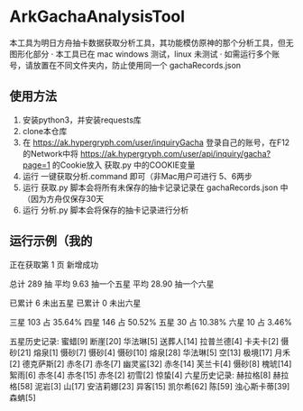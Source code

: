 # ArkGachaAnalysisTool
本工具为明日方舟抽卡数据获取分析工具，其功能模仿原神的那个分析工具，但无图形化部分
· 本工具已在 mac windows 测试，linux 未测试
· 如需运行多个账号，请放置在不同文件夹内，防止使用同一个 gachaRecords.json

## 使用方法
1. 安装python3，并安装requests库
2. clone本仓库
3. 在 https://ak.hypergryph.com/user/inquiryGacha 登录自己的账号，在F12的Network中将 https://ak.hypergryph.com/user/api/inquiry/gacha?page=1 的Cookie放入 获取.py 中的COOKIE变量
4. 运行 一键获取分析.command 即可（非Mac用户可进行 5、6两步
5. 运行 获取.py 脚本会将所有未保存的抽卡记录记录在 gachaRecords.json 中（因为方舟仅保存30天
6. 运行 分析.py 脚本会将保存的抽卡记录进行分析

## 运行示例（我的
正在获取第 1 页
新增成功

总计 289 抽
平均 9.63 抽一个五星
平均 28.90 抽一个六星

已累计 6 未出五星
已累计 0 未出六星

三星 103 占 35.64%
四星 146 占 50.52%
五星 30 占 10.38%
六星 10 占 3.46%

五星历史记录: 蜜蜡[9] 断崖[20] 华法琳[5] 送葬人[14] 拉普兰德[4] 卡夫卡[2] 慑砂[21] 熔泉[1] 慑砂[7] 慑砂[4] 慑砂[10] 熔泉[28] 华法琳[5] 空[13] 极境[17] 月禾[2] 德克萨斯[2] 赤冬[7] 赤冬[7] 幽灵鲨[32] 赤冬[14] 芙兰卡[4] 慑砂[8] 槐琥[14] 絮雨[6] 赤冬[4] 赤冬[15] 赤冬[2] 初雪[2] 惊蛰[4]
六星历史记录: 赫拉格[8] 赫拉格[58] 泥岩[3] 山[17] 安洁莉娜[23] 异客[15] 凯尔希[62] 陈[59] 浊心斯卡蒂[39] 森蚺[5]
